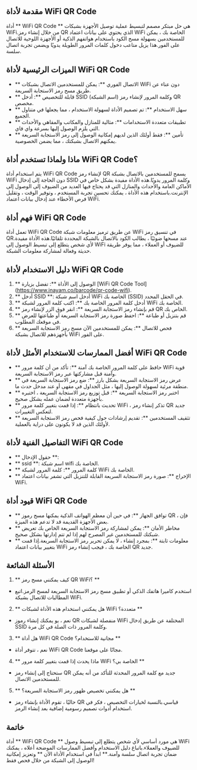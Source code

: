 ## مقدمة لأداة WiFi QR Code

أداة ** WiFi QR Code ** هي حل مبتكر مصمم لتبسيط عملية توصيل الأجهزة بشبكات WiFi.من خلال إنشاء رمز QR الذي يحتوي على بيانات اعتماد WiFi الخاصة بك ، يمكن للمستخدمين بسهولة مسح الكود باستخدام هواتفهم الذكية أو الأجهزة اللوحية للاتصال على الفور.هذا يزيل متاعب دخول كلمات المرور الطويلة يدويًا ويضمن تجربة اتصال سلسة.

## الميزات الرئيسية لأداة WiFi QR Code

- ** الاتصال الفوري **: يمكن للمستخدمين الاتصال بشبكات WiFi دون عناء عن طريق مسح رمز الاستجابة السريعة.
- ** قابلة للتخصيص **: أدخل SSID (اسم الشبكة) وكلمة المرور لإنشاء رمز QR مخصص.
- ** سهل الاستخدام **: تم تصميم الأداة لسهولة الاستخدام ، مما يجعلها في متناول الجميع.
- ** تطبيقات متعددة الاستخدامات **: مثالية للمنازل والمكاتب والمقاهي والأحداث التي يلزم الوصول إليها بسرعة واي فاي.
- ** تأمين **: فقط أولئك الذين لديهم إمكانية الوصول إلى رمز الاستجابة السريعة يمكنهم الاتصال بشبكتك ، مما يضمن الخصوصية.

## ماذا ولماذا تستخدم أداة WiFi QR Code؟

يتم استخدام أداة WiFi QR Code لإنشاء رمز QR يسمح للمستخدمين بالاتصال بشبكة WiFi دون الحاجة إلى إدخال SSID وكلمة المرور يدويًا.هذه الأداة مفيدة بشكل خاص في الأماكن العامة والأحداث والمنازل التي قد يحتاج فيها العديد من الضيوف إلى الوصول إلى الإنترنت.باستخدام هذه الأداة ، يمكنك تحسين تجربة المستخدم ، وتوفير الوقت ، وتقليل فرص الأخطاء عند إدخال بيانات اعتماد WiFi.

## فهم أداة WiFi QR Code

تعمل أداة WiFi QR Code عن طريق ترميز معلومات شبكة WiFi في تنسيق رمز QR.عند مسحها ضوئيًا ، يطالب الكود بالاتصال بالشبكة المحددة تلقائيًا.هذه الأداة مفيدة لأي شخص يتطلع إلى تبسيط الوصول إلى WiFi للضيوف أو العملاء ، مما يوفر طريقة حديثة وفعالة لمشاركة معلومات الشبكة.

## دليل الاستخدام لأداة WiFi QR Code

1. ** الوصول إلى الأداة **: تفضل بزيارة [WiFi QR Code Tool] (https://www.inayam.co/barcode/qr-code-wifi).
2. ** أدخل SSID **: أدخل اسم شبكة WiFi الخاصة بك (SSID) في الحقل المحدد.
3. ** أدخل كلمة المرور الخاصة بك **: اكتب كلمة المرور لشبكة WiFi الخاصة بك.
4. ** قم بإنشاء رمز الاستجابة السريعة **: انقر فوق الزر لإنشاء رمز QR الخاص بك.
5. ** قم بتنزيل أو طباعة **: احفظ صورة رمز الاستجابة السريعة أو طباعتها للعرض في موقعك المطلوب.
6. ** فحص للاتصال **: يمكن للمستخدمين الآن مسح رمز الاستجابة السريعة بأجهزةهم للاتصال بشبكة WiFi على الفور.

## أفضل الممارسات للاستخدام الأمثل لأداة WiFi QR Code

- ** حافظ على كلمة المرور الخاصة بك آمنة **: تأكد من أن كلمة مرور WiFi قوية وآمنة قبل مشاركتها عبر رمز الاستجابة السريعة.
- ** عرض رمز الاستجابة السريعة بشكل بارز **: ضع رمز الاستجابة السريعة في منطقة مرئية لسهولة الوصول إليها ، مثل الجداول في مقهى أو عند مدخل حدث ما.
- ** اختبر رمز الاستجابة السريعة **: قبل توزيع رمز الاستجابة السريعة ، اختبره بأجهزة متعددة لضمان عمله بشكل صحيح.
- ** تحديث بانتظام **: إذا قمت بتغيير كلمة مرور WiFi ، تذكر إنشاء رمز QR جديد لتعكس التغييرات.
- ** تثقيف المستخدمين **: تقديم إرشادات حول كيفية فحص رمز الاستجابة السريعة لأولئك الذين قد لا يكونون على دراية بالعملية.

## التفاصيل الفنية لأداة WiFi QR Code

- ** حقول الإدخال **:
- ** ssid **: اسم شبكة wifi الخاصة بك.
- ** كلمة المرور **: كلمة المرور لشبكة WiFi الخاصة بك.
- ** الإخراج **: صورة رمز الاستجابة السريعة القابلة للتنزيل التي تشفر بيانات اعتماد WiFi.

## قيود أداة WiFi QR Code

- ** توافق الجهاز **: في حين أن معظم الهواتف الذكية يمكنها مسح رموز QR ، فإن بعض الأجهزة القديمة قد لا تدعم هذه الميزة.
- ** مخاطر الأمان **: يمكن لمشاركة رمز الاستجابة السريعة الخاص بك تعريض شبكتك للمستخدمين غير المصرح لهم إذا لم تتم إدارتها بشكل صحيح.
- ** معلومات ثابتة **: بمجرد إنشاء ، لا يمكن تحرير رمز الاستجابة السريعة.إذا قمت بتغيير بيانات اعتماد WiFi الخاصة بك ، فيجب إنشاء رمز QR جديد.

## الأسئلة الشائعة

1. ** كيف يمكنني مسح رمز QR WiFi؟ **
- استخدم كاميرا هاتفك الذكي أو تطبيق مسح رمز الاستجابة السريعة لمسح الرمز.اتبع المطالبات للاتصال بشبكة WiFi.

2. ** هل يمكنني استخدام هذه الأداة لشبكات WiFi متعددة؟ **
- نعم ، يو يمكنك إنشاء رموز QR منفصلة لشبكات WiFi المختلفة عن طريق إدخال SSID وكلمة المرور ذات الصلة في كل مرة.

3. ** هل أداة WiFi QR Code مجانية للاستخدام؟ **
- نعم ، تتوفر أداة WiFi QR Code مجانًا على موقعنا.

4. ** ماذا يحدث إذا قمت بتغيير كلمة مرور WiFi الخاصة بي؟ **
- ستحتاج إلى إنشاء رمز QR جديد مع كلمة المرور المحدثة للتأكد من أنه يمكن للمستخدمين الاتصال.

5. ** هل يمكنني تخصيص ظهور رمز الاستجابة السريعة؟ **
- حاليًا ، تقوم الأداة بإنشاء رمز QR قياسي.بالنسبة لخيارات التخصيص ، فكر في استخدام أدوات تصميم رسومية إضافية بعد إنشاء الرمز.

## خاتمة

أداة ** WiFi QR Code ** هي مورد أساسي لأي شخص يتطلع إلى تبسيط وصول WiFi للضيوف والعملاء.باتباع دليل الاستخدام وأفضل الممارسات الموضحة أعلاه ، يمكنك ضمان تجربة اتصال سلسة وآمنة.** ابدأ في استخدام الأداة الآن ** وتعزيز إمكانية الوصول إلى الشبكة من خلال فحص فقط!